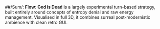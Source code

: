 ##/Sum/:
**Flow: God is Dead** is a largely experimental turn-based strategy, built entirely around concepts of entropy denial and raw energy management. Visualised in full 3D, it combines surreal post-modernistic ambience with clean retro GUI.
